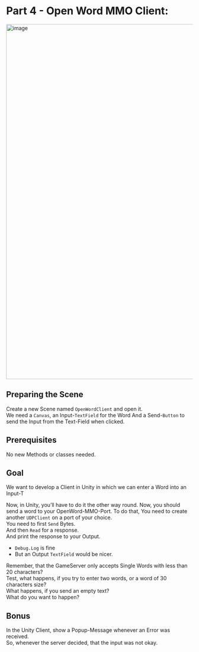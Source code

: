 # Part 4 - Open Word MMO Client:

<img width="958" alt="image" src="https://user-images.githubusercontent.com/7360266/115594257-cf06df80-a2d5-11eb-91ba-225dd29ef2b6.png">

## Preparing the Scene
Create a new Scene named `OpenWordClient` and open it.\
We need a `Canvas`, an Input-`TextField` for the Word And a Send-`Button` to send the Input from the Text-Field when clicked.

## Prerequisites
No new Methods or classes needed.

## Goal
We want to develop a Client in Unity in which we can enter a Word into an Input-T

Now, in Unity, you’ll have to do it the other way round.
Now, you should send a word to your OpenWord-MMO-Port.
To do that, 
You need to create another `UDPClient` on a port of your choice.\
You need to first `Send` Bytes.\
And then `Read` for a response.\
And print the response to your Output.
- `Debug.Log` is fine
- But an Output `TextField` would be nicer.

Remember, that the GameServer only accepts Single Words with less than 20 characters?\
Test, what happens, if you try to enter two words, or a word of 30 characters size?\
What happens, if you send an empty text?\
What do you want to happen?

## Bonus
In the Unity Client, show a Popup-Message whenever an Error was received.\
So, whenever the server decided, that the input was not okay.

